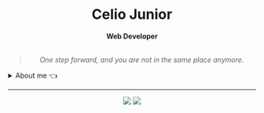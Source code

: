 <h1 align="center">Celio Junior</h1>

<div align="center">
<b>Web Developer</b>
<br>
<br>
<blockquote>
<p>
<i>One step forward, and you are not in the same place anymore.</i>
</p>
</blockqote>
</div>


<details closed>
<summary>About me 👈</summary>

---

Hello!! I'm Celio Junior. :wave: :wave:

I am a Brazilian developer living in Australia, passionate about web development and technology, working with programming since 2020.

As a way to improve my skills and work flow, I've been building some personal projects - such as e-commerce, landing pages and management systems - using different tools,
focusing in problem shooting, archtecture and good practice.

Professionally, I have worked using mostly **Javascript** for both *front-end* and *back-end* applications, in addition to other tools such as Java, PHP, MySQL, Git...
 
Holding an Associate's Degree in <i>Web Programming</i>, I also have knowledge about principles of software enginering, such as Objected Oriented Programming, Algorithms, System and Data Analysis, Database Management, Security Practices and more.

Although these are some of the hard skills I possess, I don't feel intimidated to learn something new to deliver challenging tasks. 👨‍💻
    
<div align="center" style="margin:auto">
    
[![Top Langs](https://github-readme-stats.vercel.app/api/top-langs/?username=celiovjunior&layout=donut)](https://github.com/anuraghazra/github-readme-stats)

    
</div>
  
</details>

---

<div align="center">

<a href="mailto:cl.juniorr@gmail.com" target="_blank"><img src="https://img.shields.io/badge/Gmail-D14836?style=for-the-badge&logo=gmail&logoColor=white" /></a>
<a href="https://www.linkedin.com/in/celiovjunior/" target="_blank"><img src="https://img.shields.io/badge/LinkedIn-0077B5?style=for-the-badge&logo=linkedin&logoColor=white" /></a>

</div>

